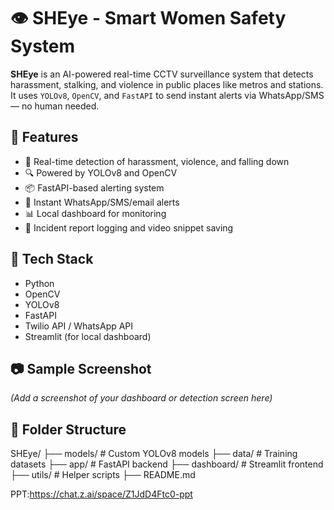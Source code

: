 # 👁️ SHEye - Smart Women Safety System

**SHEye** is an AI-powered real-time CCTV surveillance system that detects harassment, stalking, and violence in public places like metros and stations. It uses `YOLOv8`, `OpenCV`, and `FastAPI` to send instant alerts via WhatsApp/SMS — no human needed.

## 🚀 Features
- 🎯 Real-time detection of harassment, violence, and falling down
- 🔍 Powered by YOLOv8 and OpenCV
- 📦 FastAPI-based alerting system
- 📲 Instant WhatsApp/SMS/email alerts
- 📊 Local dashboard for monitoring
- 📁 Incident report logging and video snippet saving

## 🧠 Tech Stack
- Python
- OpenCV
- YOLOv8
- FastAPI
- Twilio API / WhatsApp API
- Streamlit (for local dashboard)

## 📷 Sample Screenshot
*(Add a screenshot of your dashboard or detection screen here)*

## 📂 Folder Structure

SHEye/
├── models/ # Custom YOLOv8 models
├── data/ # Training datasets
├── app/ # FastAPI backend
├── dashboard/ # Streamlit frontend
├── utils/ # Helper scripts
├── README.md

PPT:https://chat.z.ai/space/Z1JdD4Ftc0-ppt
